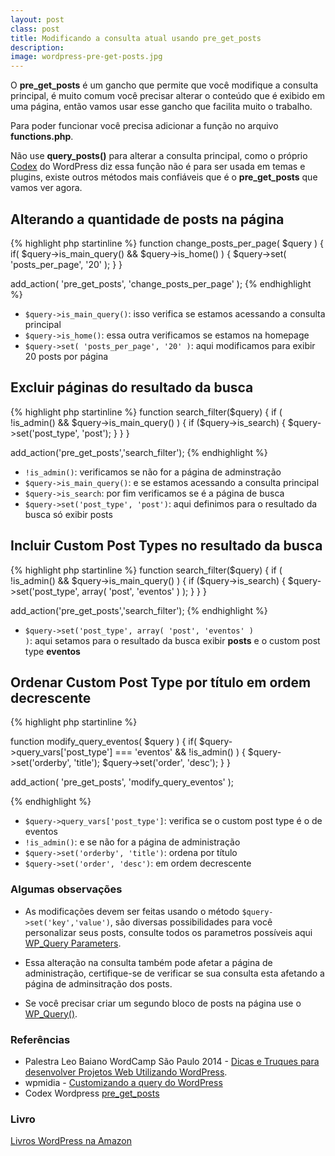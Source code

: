 ```yaml
---
layout: post
class: post
title: Modificando a consulta atual usando pre_get_posts
description:
image: wordpress-pre-get-posts.jpg
---
```


O **pre_get_posts** é um gancho que permite que você modifique a consulta principal, é muito comum você precisar alterar o conteúdo que é exibido em uma página, então vamos usar esse gancho que facilita muito o trabalho.

Para poder funcionar você precisa adicionar a função no arquivo **functions.php**.

Não use **query_posts()** para alterar a consulta principal, como o próprio [Codex](http://codex.wordpress.org/Function_Reference/query_posts) do WordPress diz essa função não é para ser usada em temas e plugins, existe outros métodos mais confiáveis que é o **pre_get_posts** que vamos ver agora.

## Alterando a quantidade de posts na página ##

{% highlight php startinline %}
function change_posts_per_page( $query ) {
    if( $query->is_main_query() && $query->is_home() ) {
        $query->set( 'posts_per_page', '20' );
    }
}

add_action( 'pre_get_posts', 'change_posts_per_page' );
{% endhighlight %}

- <code>$query->is_main_query()</code>: isso verifica se estamos acessando a consulta principal
- <code>$query->is_home()</code>: essa outra verificamos se estamos na homepage
- <code>$query->set( 'posts_per_page', '20' )</code>: aqui modificamos para exibir 20 posts por página

## Excluir páginas do resultado da busca ##

{% highlight php startinline %}
function search_filter($query) {
    if ( !is_admin() && $query->is_main_query() ) {
        if ($query->is_search) {
            $query->set('post_type', 'post');
        }
    }
}

add_action('pre_get_posts','search_filter');
{% endhighlight %}

- <code>!is_admin()</code>: verificamos se não for a página de adminstração
- <code>$query->is_main_query()</code>: e se estamos acessando a consulta principal
- <code>$query->is_search</code>: por fim verificamos se é a página de busca
- <code>$query->set('post_type', 'post')</code>: aqui definimos para o resultado da busca só exibir posts

## Incluir Custom Post Types no resultado da busca ##

{% highlight php startinline %}
function search_filter($query) {
    if ( !is_admin() && $query->is_main_query() ) {
        if ($query->is_search) {
            $query->set('post_type', array( 'post', 'eventos' ) );
        }
    }
}

add_action('pre_get_posts','search_filter');
{% endhighlight %}

- <code>$query->set('post_type', array( 'post', 'eventos' ) )</code>: aqui setamos para o resultado da busca exibir <b>posts</b> e o custom post type <b>eventos</b>

## Ordenar Custom Post Type por título em ordem decrescente ##

{% highlight php startinline %}

function modify_query_eventos( $query ) {
    if( $query->query_vars['post_type'] === 'eventos' && !is_admin() ) {
        $query->set('orderby', 'title');
        $query->set('order', 'desc');
    }
}

add_action( 'pre_get_posts', 'modify_query_eventos' );

{% endhighlight %}

- <code>$query->query_vars['post_type']</code>: verifica se o custom post type é o de eventos
- <code>!is_admin()</code>:  e se não for a página de administração
- <code>$query->set('orderby', 'title')</code>: ordena por título
- <code>$query->set('order', 'desc')</code>: em ordem decrescente

### Algumas observações ###

- As modificações devem ser feitas usando o método <code>$query->set('key','value')</code>, são diversas possibilidades para você personalizar seus posts, consulte todos os parametros possíveis aqui <a href="http://codex.wordpress.org/Class_Reference/WP_Query#Parameters">WP_Query Parameters</a>.

- Essa alteração na consulta também pode afetar a página de administração, certifique-se de verificar se sua consulta esta afetando a página de adminsitração dos posts.

- Se você precisar criar um segundo bloco de posts na página use o <a href="http://codex.wordpress.org/Class_Reference/WP_Query">WP_Query()</a>.


### Referências ###
- Palestra Leo Baiano WordCamp São Paulo 2014 - <a href="http://pt.slideshare.net/leobaiano1/dicas-e-truques-para-desenvolver-projetos-web-utilizando-wordpress">Dicas e Truques para desenvolver Projetos Web Utilizando WordPress</a>.
- wpmidia - <a href="http://wpmidia.com.br/tutoriais/customizando-query-wordpress/">Customizando a query do WordPress</a> 
- Codex Wordpress <a href="http://codex.wordpress.org/Plugin_API/Action_Reference/pre_get_posts">pre_get_posts</a>

### Livro ###

<a target="_blank" href="https://www.amazon.com.br/gp/search?ie=UTF8&tag=avancin-20&linkCode=ur2&linkId=1e560e5a466d73cd53d0457a2f2ee54d&camp=1789&creative=9325&index=books&keywords=WordPress">Livros WordPress na Amazon</a><img src="//ir-br.amazon-adsystem.com/e/ir?t=avancin-20&l=ur2&o=33" width="1" height="1" border="0" alt="" style="border:none !important; margin:0px !important;" />